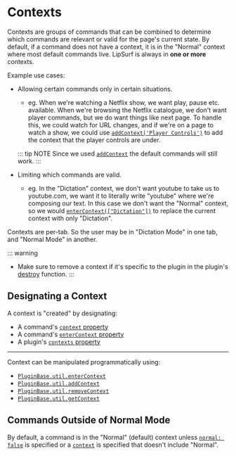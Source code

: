 # Contexts

Contexts are groups of commands that can be combined to determine which commands are relevant or valid for the page's current state. By default, if a command does not have a context, it is in the "Normal" context where most default commands live. LipSurf is always in <b>one or more</b> contexts. 

Example use cases:
 * Allowing certain commands only in certain situations.
    * eg. When we're watching a Netflix show, we want <span class="voice-cmd">play</span>, <span class="voice-cmd">pause</span> etc. available. When we're browsing the Netflix catalogue, we don't want player commands, but we do want things like <span class="voice-cmd">next page</span>. To handle this, we could watch for URL changes, and if we're on a page to watch a show, we could use [`addContext('Player Controls')`](/api-reference/pluginbase.md#addContext) to add the context that the player controls are under. 
    
    ::: tip NOTE
    Since we used [`addContext`](/api-reference/pluginbase.md#addContext) the default commands will still work.
    :::

 * Limiting which commands are valid.
    * eg. In the "Dictation" context, we don't want <span class="voice-cmd">youtube</span> to take us to youtube.com, we want it to literally write "youtube" where we're composing our text. In this case we don't want the "Normal" context, so we would [`enterContext(["Dictation"])`](/api-reference/pluginbase.md#enterContext) to replace the current context with only "Dictation".


Contexts are per-tab. So the user may be in "Dictation Mode" in one tab, and "Normal Mode" in another. 

::: warning 
* Make sure to remove a context if it's specific to the plugin in the plugin's [destroy](/api-reference/pluginbase.md#destroy) function.
:::

## Designating a Context
A context is "created" by designating:
- A command's [`context` property](/api-reference/command.md#context)
- A command's [`enterContext` property](/api-reference/command.md#entercontext)
- A plugin's [`contexts` property](api-reference/pluginbase.md#contexts)

---------------------

Context can be manipulated programmatically using:
* [`PluginBase.util.enterContext`](api-reference/pluginbase.md#entercontext) 
* [`PluginBase.util.addContext`](api-reference/pluginbase.md#addcontext)
* [`PluginBase.util.removeContext`](api-reference/pluginbase.md#removecontext)
* [`PluginBase.util.getContext`](api-reference/pluginbase.md#getcontext)

## Commands Outside of Normal Mode

By default, a command is in the "Normal" (default) context unless [`normal: false`](api-reference/command.md#normal) is specified or a [`context`](api-reference/command.md#context) is specified that doesn't include "Normal".